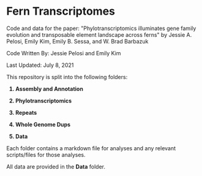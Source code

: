 # Fern Transcriptomes 

Code and data for the paper: "Phylotranscriptomics illuminates gene family evolution and transposable element landscape across ferns" by Jessie A. Pelosi, Emily Kim, Emily B. Sessa, and W. Brad Barbazuk 

Code Written By: Jessie Pelosi and Emily Kim 

Last Updated: July 8, 2021 

This repository is split into the following folders: 
<b>
  
 1) Assembly and Annotation
  
 2) Phylotranscriptomics 
 
 3) Repeats
 
 4) Whole Genome Dups
 
 5) Data 

</b>


Each folder contains a markdown file for analyses and any relevant scripts/files for those analyses. 

All data are provided in the <b>Data</b> folder. 
